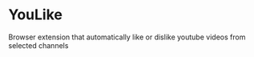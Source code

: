# YouLike
Browser extension that automatically like or dislike youtube videos from selected channels
